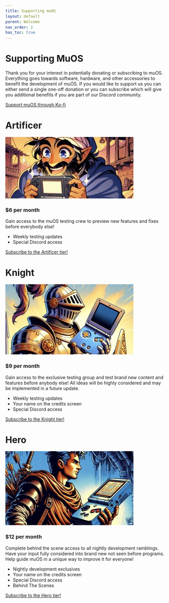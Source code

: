 ```yaml
---
title: Supporting muOS
layout: default
parent: Welcome
nav_order: 2
has_toc: true
---
```


# Supporting MuOS
Thank you for your interest in potentially donating or subscribing to muOS. Everything goes towards software, hardware, and other accessories to benefit the development of muOS. If you would like to support us you can either send a single one-off donation or you can subscribe which will give you additional benefits if you are part of our Discord community.

[Support muOS through Ko-fi](https://ko-fi.com/xonglebongle/)

# Artificer
![](assets/images/donate-artificer.jpg)
### $6 per month
Gain access to the muOS testing crew to preview new features and fixes before everybody else!
  * Weekly testing updates
  * Special Discord access

[Subscribe to the Artificer tier!](https://ko-fi.com/summary/06452d9a-0046-42c2-8b2b-78290ef6c1ce)

# Knight
![](assets/images/donate-knight.jpg)
### $9 per month
Gain access to the exclusive testing group and test brand new content and features before anybody else! All ideas will be highly considered and may be implemented in a future update.
  * Weekly testing updates
  * Your name on the credits screen
  * Special Discord access

[Subscribe to the Knight tier!](https://ko-fi.com/summary/1f8db546-b1c4-460a-8071-b5c51caba440)

# Hero
![](assets/images/donate-hero.jpg)
### $12 per month
Complete behind the scene access to all nightly development ramblings. Have your input fully considered into brand new not seen before programs. Help guide muOS in a unique way to improve it for everyone!
  * Nightly development exclusives
  * Your name on the credits screen
  * Special Discord access
  * Behind The Scenes

[Subscribe to the Hero tier!](https://ko-fi.com/summary/8d9e9924-fb00-468f-a178-18d33be9bb54)
